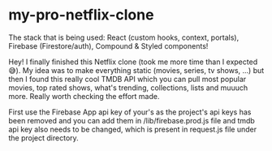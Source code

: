 # my-pro-netflix-clone
The stack that is being used: React (custom hooks, context, portals), Firebase (Firestore/auth), Compound & Styled components!

Hey! I finally finished this Netflix clone (took me more time than I expected 😅). My idea was to make everything static (movies, series, tv shows, ...) but then I found this really cool TMDB API which you can pull most popular movies, top rated shows, what's trending, collections, lists and muuuch more. Really worth checking the effort made.

First use the Firebase App api key of your's as the project's api keys has been removed and you can add them in /lib/firebase.prod.js file and tmdb api key also needs to be changed, which is present in request.js file under the project directory.
